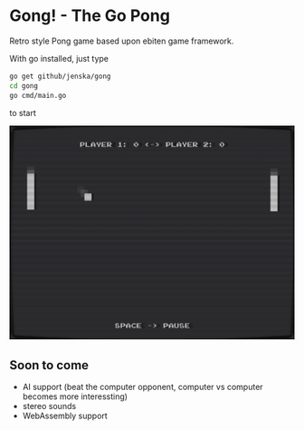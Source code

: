 # Gong! - The Go Pong

Retro style Pong game based upon ebiten game framework.

With go installed, just type

```bash
go get github/jenska/gong
cd gong
go cmd/main.go
```

to start

![Screenshot](screenshot.png)

## Soon to come

- AI support (beat the computer opponent, computer vs computer becomes more interessting)
- stereo sounds
- WebAssembly support
